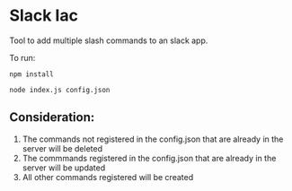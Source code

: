 # Slack Iac
Tool to add multiple slash commands to an slack app.

To run:

```
npm install

node index.js config.json
```

## Consideration:

1. The commands not registered in the config.json that are already in the server will be deleted
2. The commmands registered in the config.json that are already in the server will be updated
3. All other commands registered will be created
